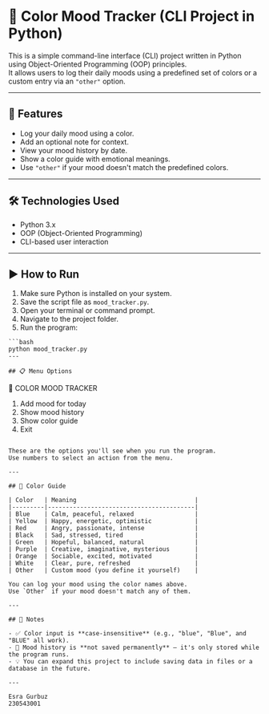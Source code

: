 # 🎨 Color Mood Tracker (CLI Project in Python)

This is a simple command-line interface (CLI) project written in Python using Object-Oriented Programming (OOP) principles.  
It allows users to log their daily moods using a predefined set of colors or a custom entry via an `"other"` option.

---

## 🧠 Features

- Log your daily mood using a color.
- Add an optional note for context.
- View your mood history by date.
- Show a color guide with emotional meanings.
- Use `"other"` if your mood doesn't match the predefined colors.

---

## 🛠️ Technologies Used

- Python 3.x  
- OOP (Object-Oriented Programming)  
- CLI-based user interaction  

---

## ▶️ How to Run

1. Make sure Python is installed on your system.  
2. Save the script file as `mood_tracker.py`.  
3. Open your terminal or command prompt.  
4. Navigate to the project folder.  
5. Run the program:

```
```bash
python mood_tracker.py
---

## 📋 Menu Options

```
🎨 COLOR MOOD TRACKER
1. Add mood for today  
2. Show mood history  
3. Show color guide  
4. Exit  
```

These are the options you'll see when you run the program.  
Use numbers to select an action from the menu.

---

## 🎨 Color Guide

| Color   | Meaning                                 |
|---------|-----------------------------------------|
| Blue    | Calm, peaceful, relaxed                 |
| Yellow  | Happy, energetic, optimistic            |
| Red     | Angry, passionate, intense              |
| Black   | Sad, stressed, tired                    |
| Green   | Hopeful, balanced, natural              |
| Purple  | Creative, imaginative, mysterious       |
| Orange  | Sociable, excited, motivated            |
| White   | Clear, pure, refreshed                  |
| Other   | Custom mood (you define it yourself)    |

You can log your mood using the color names above.  
Use `Other` if your mood doesn't match any of them.

---

## 📌 Notes

- ✅ Color input is **case-insensitive** (e.g., "blue", "Blue", and "BLUE" all work).
- 🛑 Mood history is **not saved permanently** — it's only stored while the program runs.
- 💡 You can expand this project to include saving data in files or a database in the future.

---

Esra Gurbuz 
230543001
